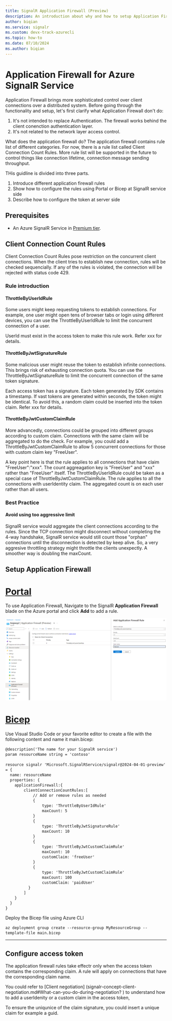 ```yaml
---
title: SignalR Application Firewall (Preview)
description: An introduction about why and how to setup Application Firewall for Azure SignalR service
author: biqian
ms.service: signalr
ms.custom: devx-track-azurecli
ms.topic: how-to
ms.date: 07/10/2024
ms.author: biqian
---
```

# Application Firewall for Azure SignalR Service

Application Firewall brings more sophisticated control over client connections over a distributed system. Before going through the functionality and setup, let's first clarify what Application Firewall don't do:

1. It's not intended to replace Authentication. The firewall works behind the client conenction authentication layer.
2. It's not related to the network layer access control. 

What does the application firewall do? The application firewall contains rule list of different categories. For now, there is a rule list called Client Connection Count Rules. More rule list will be supported in the future to control things like connection lifetime, connection message sending throughput.

THis guidline is divided into three parts. 
1. Introduce different application firewall rules
2. Show how to configure the rules using Portal or Bicep at SignalR service side
3. Describe how to configure the token at server side

## Prerequisites

* An Azure SignalR Service in [Premium tier](https://azure.microsoft.com/pricing/details/signalr-service/).

## Client Connection Count Rules
Client Connection Count Rules pose restriction on the concurrent client connections. When the client tries to establish new connection, rules will be checked sequencially. If any of the rules is violated, the connection will be rejected with status code 429. 

### Rule introduction

   #### ThrottleByUserIdRule
   Some users might keep requesting tokens to establish connections. For example, one user might open tens of browser tabs or login using different devices, you can use the ThrottleByUserIdRule to limit the concurrent connection of a user.

   UserId must exist in the access token to make this rule work. Refer xxx for details.
   
   #### ThrottleByJwtSignatureRule
   Some malicious user might reuse the token to establish infinite connections. This brings risk of exhausting connection quota. You can use the ThrottleByJwtSignatureRule to limit the concurrent connection of the same token signature.

   Each access token has a signature. Each token generated by SDK contains a timestamp. If vast tokens are generated within seconds, the token might be identical. To avoid this, a random claim could be inserted into the token claim. Refer xxx for details.

   #### ThrottleByJwtCustomClaimRule

   More advancedly, connections could be grouped into different groups according to custom claim. Connections with the same claim will be aggregated to do the check.  For example, you could add a ThrottleByJwtCustomClaimRule to allow 5 concurrent connections for those with custom claim key "FreeUser".

   A key point here is that the rule applies to all connections that have claim "FreeUser":"xxx". The count aggreagation key is "FreeUser" and "xxx" rather than "FreeUser" itself. The ThrottleByUserIdRule could be taken as a special case of ThrottleByJwtCustomClaimRule. The rule applies to all the connections with userIdentity claim. The aggregated count is on each user rather than all users.

 ### Best Practice
  #### Avoid using too aggressive limit

  SignalR service would aggregate the client connections according to the rules. Since the TCP connection might disconnect without completing the 4-way handshake, SignalR service would still count those "orphan" connections until the disconnection is detected by keep alive. So, a very aggresive throttling strategy might throttle the clients unexpectly. A smoother way is doubling the maxCount.



## Setup Application Firewall 

# [Portal](#tab/Portal)
To use Application Firewall, Navigate to the SignalR **Application Firewall** blade on the Azure portal and click **Add** to add a rule. 

![Screenshot of creating replica for Azure SignalR on Portal.](./media/signalr-howto-config-application-firewall/signalr-add-application-firewall-rule.png "Add rule")

# [Bicep](#tab/Bicep)

Use Visual Studio Code or your favorite editor to create a file with the following content and name it main.bicep:

```bicep
@description('The name for your SignalR service')
param resourceName string = 'contoso'

resource signalr 'Microsoft.SignalRService/signalr@2024-04-01-preview' = {
  name: resourceName
  properties: {
    applicationFirewall:{
        clientConnectionCountRules:[
            // Add or remove rules as needed
            {
                type: 'ThrottleByUserIdRule'
                maxCount: 5
            }
            {
                type: 'ThrottleByJwtSignatureRule'
                maxCount: 10
            }
            {
                type: 'ThrottleByJwtCustomClaimRule'
                maxCount: 10
                customClaim: 'freeUser'
            }
            {
                type: 'ThrottleByJwtCustomClaimRule'  
                maxCount: 100
                customClaim: 'paidUser'
          }
        ]
    }
  }
}

```

Deploy the Bicep file using Azure CLI 
   ```azurecli
   az deployment group create --resource-group MyResourceGroup --template-file main.bicep
   ```

----



## Configure access token
The application firewall rules take effectr only when the access token contains the corresponding claim. A rule will apply on connections that have the corresponding claim name.

You could refer to [Client negotiation] (signalr-concept-client-negotiation.md#What-can-you-do-during-negotiation?
) to understand how to add a userIdenity or a custom claim in the access token,


To ensure the uniqunice of the claim signature, you could insert a unique claim for example a guid.





